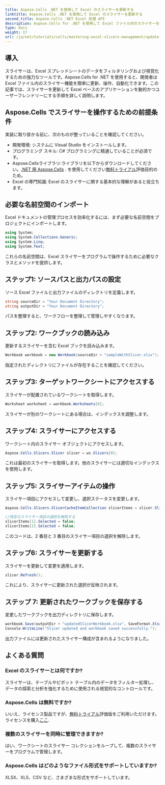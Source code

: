 ```yaml
---
title: Aspose.Cells .NET を使用して Excel のスライサーを更新する
linktitle: Aspose.Cells .NET を使用して Excel のスライサーを更新する
second_title: Aspose.Cells .NET Excel 処理 API
description: Aspose.Cells for .NET を使用して Excel ファイル内のスライサーを効率的に更新する方法を学びます。この包括的なガイドでは、各手順を順を追って説明します。
type: docs
weight: 17
url: /ja/net/tutorials/cells/mastering-excel-slicers-management/update-slicers-in-excel/
---
```

## 導入

スライサーは、Excel スプレッドシートのデータをフィルタリングおよび視覚化するための強力なツールです。Aspose.Cells for .NET を使用すると、開発者は Excel ファイル内のスライサー機能を簡単に更新、操作、自動化できます。この記事では、スライサーを更新して Excel ベースのアプリケーションを動的かつユーザーフレンドリーにする手順を詳しく説明します。

## Aspose.Cells でスライサーを操作するための前提条件

実装に取り掛かる前に、次のものが整っていることを確認してください。

- 開発環境: システムに Visual Studio をインストールします。
- プログラミング スキル: C# プログラミングに精通していることが必須です。
- Aspose.Cellsライブラリ:ライブラリを以下からダウンロードしてください。[.NET 用 Aspose.Cells](https://releases.aspose.com/cells/net/) . を使用してください[無料トライアル](https://releases.aspose.com/)評価目的のため。
- Excel の専門知識: Excel のスライサーに関する基本的な理解があると役立ちます。

## 必要な名前空間のインポート

Excel ドキュメントの管理プロセスを効率化するには、まず必要な名前空間をプロジェクトにインポートします。

```csharp
using System;
using System.Collections.Generic;
using System.Linq;
using System.Text;
```

これらの名前空間は、Excel スライサーをプログラムで操作するために必要なクラスとメソッドを提供します。

## ステップ1: ソースパスと出力パスの設定

ソース Excel ファイルと出力ファイルのディレクトリを定義します。

```csharp
string sourceDir = "Your Document Directory";
string outputDir = "Your Document Directory";
```

パスを整理すると、ワークフローを整理して管理しやすくなります。

## ステップ2: ワークブックの読み込み

更新するスライサーを含む Excel ブックを読み込みます。

```csharp
Workbook workbook = new Workbook(sourceDir + "sampleWithSlicer.xlsx");
```

指定されたディレクトリにファイルが存在することを確認してください。

## ステップ3: ターゲットワークシートにアクセスする

スライサーが配置されているワークシートを取得します。

```csharp
Worksheet worksheet = workbook.Worksheets[0];
```

スライサーが別のワークシートにある場合は、インデックスを調整します。

## ステップ4: スライサーにアクセスする

ワークシート内のスライサー オブジェクトにアクセスします。

```csharp
Aspose.Cells.Slicers.Slicer slicer = ws.Slicers[0];
```

これは最初のスライサーを取得します。他のスライサーには適切なインデックスを使用します。

## ステップ5: スライサーアイテムの操作

スライサー項目にアクセスして変更し、選択ステータスを変更します。

```csharp
Aspose.Cells.Slicers.SlicerCacheItemCollection slicerItems = slicer.SlicerCache.SlicerCacheItems;

//特定のスライサー項目の選択を解除する
slicerItems[1].Selected = false;
slicerItems[2].Selected = false;
```

このコードは、2 番目と 3 番目のスライサー項目の選択を解除します。

## ステップ6: スライサーを更新する

スライサーを更新して変更を適用します。

```csharp
slicer.Refresh();
```

これにより、スライサーに更新された選択が反映されます。

## ステップ 7: 更新されたワークブックを保存する

変更したワークブックを出力ディレクトリに保存します。

```csharp
workbook.Save(outputDir + "updatedSlicerWorkbook.xlsx", SaveFormat.Xlsx);
Console.WriteLine("Slicer updated and workbook saved successfully.");
```

出力ファイルには更新されたスライサー構成が含まれるようになりました。

## よくある質問

### Excel のスライサーとは何ですか?

スライサーは、テーブルやピボット テーブル内のデータをフィルター処理し、データの探索と分析を強化するために使用される視覚的なコントロールです。

### Aspose.Cells は無料ですか?

いいえ、ライセンス製品ですが、[無料トライアル](https://releases.aspose.com/)評価版をご利用いただけます。ライセンスを購入[ここ](https://purchase.aspose.com/buy).

### 複数のスライサーを同時に管理できますか?

はい、ワークシートのスライサー コレクションをループして、複数のスライサーをプログラムで管理します。

### Aspose.Cells はどのようなファイル形式をサポートしていますか?

XLSX、XLS、CSV など、さまざまな形式をサポートしています。